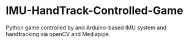 # IMU-HandTrack-Controlled-Game
Python game controlled by and Arduino-based IMU system and handtracking via openCV and Mediapipe.
